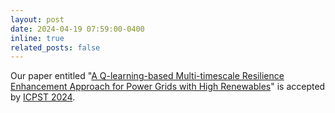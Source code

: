 ```yaml
---
layout: post
date: 2024-04-19 07:59:00-0400
inline: true
related_posts: false
---
```


Our paper entitled "[A Q-learning-based Multi-timescale Resilience Enhancement Approach for Power Grids with High Renewables](https://ieeexplore.ieee.org/abstract/document/10602353)" is accepted by [ICPST 2024](https://www.icpst.org/).
